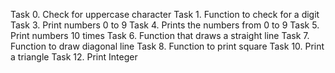 Task 0. Check for uppercase character
Task 1. Function to check for a digit
Task 3. Print numbers 0 to 9
Task 4. Prints the numbers from 0 to 9
Task 5. Print numbers 10 times
Task 6. Function that draws a straight line
Task 7. Function to draw diagonal line
Task 8. Function to print square
Task 10. Print a triangle
Task 12. Print Integer
